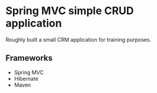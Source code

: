 # Spring MVC simple CRUD application
Roughly built a small CRM application for training purposes.

## Frameworks
* Spring MVC
* Hibernate
* Maven
